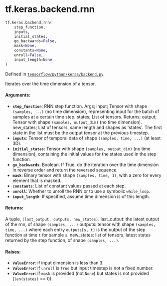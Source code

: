 <div itemscope itemtype="http://developers.google.com/ReferenceObject">
<meta itemprop="name" content="tf.keras.backend.rnn" />
</div>

# tf.keras.backend.rnn

``` python
tf.keras.backend.rnn(
    step_function,
    inputs,
    initial_states,
    go_backwards=False,
    mask=None,
    constants=None,
    unroll=False,
    input_length=None
)
```



Defined in [`tensorflow/python/keras/backend.py`](https://www.tensorflow.org/code/tensorflow/python/keras/backend.py).

Iterates over the time dimension of a tensor.

#### Arguments:

* <b>`step_function`</b>: RNN step function.
        Args;
            input; Tensor with shape `(samples, ...)` (no time dimension),
                representing input for the batch of samples at a certain
                time step.
            states; List of tensors.
        Returns;
            output; Tensor with shape `(samples, output_dim)`
                (no time dimension).
            new_states; List of tensors, same length and shapes
                as 'states'. The first state in the list must be the
                output tensor at the previous timestep.
* <b>`inputs`</b>: Tensor of temporal data of shape `(samples, time, ...)`
        (at least 3D).
* <b>`initial_states`</b>: Tensor with shape `(samples, output_dim)`
        (no time dimension),
        containing the initial values for the states used in
        the step function.
* <b>`go_backwards`</b>: Boolean. If True, do the iteration over the time
        dimension in reverse order and return the reversed sequence.
* <b>`mask`</b>: Binary tensor with shape `(samples, time, 1)`,
        with a zero for every element that is masked.
* <b>`constants`</b>: List of constant values passed at each step.
* <b>`unroll`</b>: Whether to unroll the RNN or to use a symbolic `while_loop`.
* <b>`input_length`</b>: If specified, assume time dimension is of this length.


#### Returns:

A tuple, `(last_output, outputs, new_states)`.
    last_output: the latest output of the rnn, of shape `(samples, ...)`
    outputs: tensor with shape `(samples, time, ...)` where each
        entry `outputs[s, t]` is the output of the step function
        at time `t` for sample `s`.
    new_states: list of tensors, latest states returned by
        the step function, of shape `(samples, ...)`.


#### Raises:

* <b>`ValueError`</b>: if input dimension is less than 3.
* <b>`ValueError`</b>: if `unroll` is `True` but input timestep is not a fixed
    number.
* <b>`ValueError`</b>: if `mask` is provided (not `None`) but states is not provided
        (`len(states)` == 0).